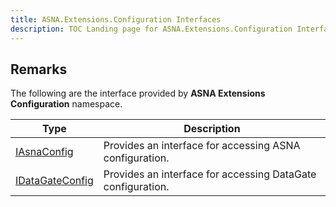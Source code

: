```yaml
---
title: ASNA.Extensions.Configuration Interfaces
description: TOC Landing page for ASNA.Extensions.Configuration Interfaces
---
```


## Remarks

The following are the interface provided by **ASNA Extensions Configuration** namespace.


| Type | Description |
| --- | --- |
| [IAsnaConfig](/reference/datagate/extensions-configuration/i-asna-config.html) | Provides an interface for accessing ASNA configuration. |
| [IDataGateConfig](/reference/datagate/extensions-configuration/i-datagate-config.html) | Provides an interface for accessing DataGate configuration. |
